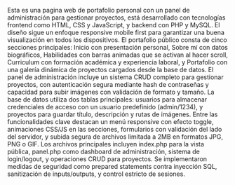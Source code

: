 Esta es una pagina web de portafolio personal con un panel de administración para gestionar proyectos, está desarrollado con tecnologías frontend como HTML, CSS y JavaScript, y backend con PHP y MySQL. El diseño sigue un enfoque responsive mobile first para garantizar una buena visualización en todos los dispositivos. El portafolio público consta de cinco secciones principales: Inicio con presentación personal, Sobre mí con datos biográficos, Habilidades con barras animadas que se activan al hacer scroll, Curriculum con formación académica y experiencia laboral, y Portafolio con una galería dinámica de proyectos cargados desde la base de datos. El panel de administración incluye un sistema CRUD completo para gestionar proyectos, con autenticación segura mediante hash de contraseñas y capacidad para subir imágenes con validación de formato y tamaño. La base de datos utiliza dos tablas principales: usuarios para almacenar credenciales de acceso con un usuario predefinido (admin/1234), y proyectos para guardar título, descripción y rutas de imágenes. Entre las funcionalidades clave destacan un menú responsive con efecto toggle, animaciones CSS/JS en las secciones, formularios con validación del lado del servidor, y subida segura de archivos limitada a 2MB en formatos JPG, PNG o GIF. Los archivos principales incluyen index.php para la vista pública, panel.php como dashboard de administración, sistema de login/logout, y operaciones CRUD para proyectos. Se implementaron medidas de seguridad como prepared statements contra inyección SQL, sanitización de inputs/outputs, y control estricto de sesiones.
